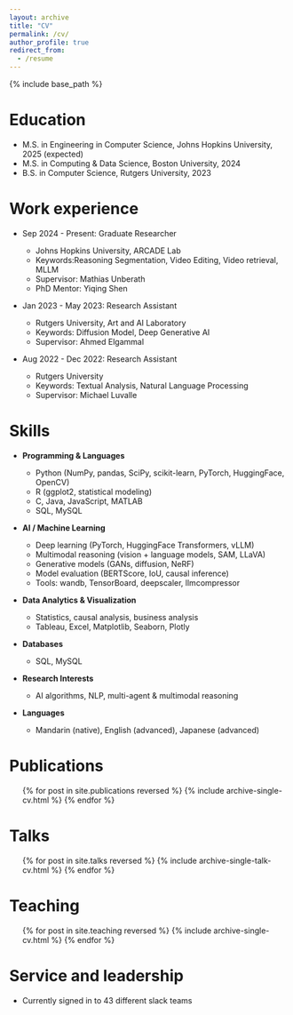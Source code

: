 ```yaml
---
layout: archive
title: "CV"
permalink: /cv/
author_profile: true
redirect_from:
  - /resume
---
```


{% include base_path %}

Education
======
* M.S. in Engineering in Computer Science, Johns Hopkins University, 2025 (expected)
* M.S. in Computing & Data Science, Boston University, 2024
* B.S. in Computer Science, Rutgers University, 2023

Work experience
======
* Sep 2024 - Present: Graduate Researcher
  * Johns Hopkins University, ARCADE Lab 
  * Keywords:Reasoning Segmentation, Video Editing, Video retrieval, MLLM
  * Supervisor: Mathias Unberath
  * PhD Mentor: Yiqing Shen

* Jan 2023 - May 2023: Research Assistant
  * Rutgers University, Art and AI Laboratory
  * Keywords: Diffusion Model, Deep Generative AI
  * Supervisor: Ahmed Elgammal

* Aug 2022 - Dec 2022: Research Assistant
  * Rutgers University
  * Keywords: Textual Analysis, Natural Language Processing
  * Supervisor: Michael Luvalle
  
Skills
======
* **Programming & Languages**
  * Python (NumPy, pandas, SciPy, scikit-learn, PyTorch, HuggingFace, OpenCV)
  * R (ggplot2, statistical modeling)
  * C, Java, JavaScript, MATLAB
  * SQL, MySQL

* **AI / Machine Learning**
  * Deep learning (PyTorch, HuggingFace Transformers, vLLM)
  * Multimodal reasoning (vision + language models, SAM, LLaVA)
  * Generative models (GANs, diffusion, NeRF)
  * Model evaluation (BERTScore, IoU, causal inference)
  * Tools: wandb, TensorBoard, deepscaler, llmcompressor

* **Data Analytics & Visualization**
  * Statistics, causal analysis, business analysis
  * Tableau, Excel, Matplotlib, Seaborn, Plotly

* **Databases**
  * SQL, MySQL

* **Research Interests**
  * AI algorithms, NLP, multi-agent & multimodal reasoning

* **Languages**
  * Mandarin (native), English (advanced), Japanese (advanced)


Publications
======
  <ul>{% for post in site.publications reversed %}
    {% include archive-single-cv.html %}
  {% endfor %}</ul>
  
Talks
======
  <ul>{% for post in site.talks reversed %}
    {% include archive-single-talk-cv.html  %}
  {% endfor %}</ul>
  
Teaching
======
  <ul>{% for post in site.teaching reversed %}
    {% include archive-single-cv.html %}
  {% endfor %}</ul>
  
Service and leadership
======
* Currently signed in to 43 different slack teams
